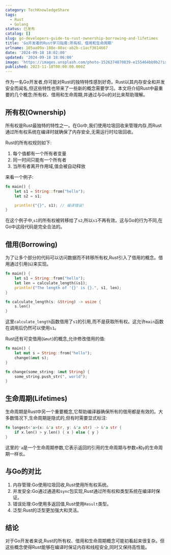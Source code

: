 ```yaml
---
category: TechKnowledgeShare
tags:
  - Rust
  - Golang
status: 已发布
catalog: []
slug: go-developers-guide-to-rust-ownership-borrowing-and-lifetimes
title: 'Go开发者的Rust学习指南:所有权、借用和生命周期'
urlname: 105aa09a-108e-80ac-ab2b-c1acf3614667
date: '2024-09-18 18:02:00'
updated: '2024-09-18 18:06:00'
image: 'https://images.unsplash.com/photo-1526374870839-e155464bb9b2?ixlib=rb-4.0.3&q=85&fm=jpg&crop=entropy&cs=srgb'
published: 2023-11-18T08:00:00.000Z
---
```


作为一名Go开发者,你可能对Rust的独特特性感到好奇。Rust以其内存安全和并发安全而闻名,但这些特性也带来了一些新的概念需要学习。本文将介绍Rust中最重要的几个概念:所有权、借用和生命周期,并通过与Go的对比来帮助理解。


## 所有权(Ownership)


所有权是Rust最独特的特性之一。在Go中,我们使用垃圾回收来管理内存,而Rust通过所有权系统在编译时就确保了内存安全,无需运行时垃圾回收。


Rust的所有权规则如下:

1. 每个值都有一个所有者变量
2. 同一时间只能有一个所有者
3. 当所有者离开作用域,值会被自动释放

来看一个例子:


```rust
fn main() {
    let s1 = String::from("hello");
    let s2 = s1;

    println!("{}", s1); // 编译错误!
}
```


在这个例子中,`s1`的所有权被转移给了`s2`,所以`s1`不再有效。这与Go的行为不同,在Go中这段代码是完全合法的。


## 借用(Borrowing)


为了让多个部分的代码可以访问数据而不转移所有权,Rust引入了借用的概念。借用通过引用(`&`)来实现。


```rust
fn main() {
    let s1 = String::from("hello");
    let len = calculate_length(&s1);
    println!("The length of '{}' is {}.", s1, len);
}

fn calculate_length(s: &String) -> usize {
    s.len()
}
```


这里`calculate_length`函数借用了`s1`的引用,而不是获取所有权。这允许`main`函数在调用后仍然可以使用`s1`。


Rust还有可变借用(`&mut`)的概念,允许修改借用的值:


```rust
fn main() {
    let mut s = String::from("hello");
    change(&mut s);
}

fn change(some_string: &mut String) {
    some_string.push_str(", world");
}
```


## 生命周期(Lifetimes)


生命周期是Rust中另一个重要概念,它帮助编译器确保所有的借用都是有效的。大多数情况下,生命周期是隐式的,但有时需要显式标注:


```rust
fn longest<'a>(x: &'a str, y: &'a str) -> &'a str {
    if x.len() > y.len() { x } else { y }
}
```


这里的`'a`是一个生命周期参数,它表示返回的引用的生命周期与参数`x`和`y`的生命周期一样长。


## 与Go的对比

1. 内存管理:Go使用垃圾回收,Rust使用所有权系统。
2. 并发安全:Go通过通道和`sync`包实现,Rust通过所有权和类型系统在编译时保证。
3. 错误处理:Go使用多返回值,Rust使用`Result`类型。
4. 泛型:Rust的泛型更加强大和灵活。

## 结论


对于Go开发者来说,Rust的所有权、借用和生命周期概念可能初看起来很复杂。但这些概念使得Rust能够在编译时保证内存和线程安全,同时又保持高性能。

